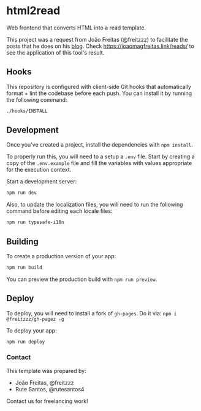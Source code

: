# html2read

Web frontend that converts HTML into a read template.

This project was a request from João Freitas (@freitzzz) to facilitate the posts that he does on his [blog](https://joaomagfreitas.link/). Check https://joaomagfreitas.link/reads/ to see the application of this tool's result.

## Hooks

This repository is configured with client-side Git hooks that automatically format + lint the codebase before each push. You can install it by running the following command:

```bash
./hooks/INSTALL
```

## Development

Once you've created a project, install the dependencies with `npm install`.

To properly run this, you will need to a setup a `.env` file. Start by creating a copy of the `.env.example` file and fill the variables with values appropriate for the execution context.

Start a development server:

```bash
npm run dev
```

Also, to update the localization files, you will need to run the following command before editing each locale files:

```bash
npm run typesafe-i18n
```

## Building

To create a production version of your app:

```bash
npm run build
```

You can preview the production build with `npm run preview`.

## Deploy

To deploy, you will need to install a fork of `gh-pages`. Do it via: `npm i @freitzzz/gh-pagez -g`

To deploy your app:

```bash
npm run deploy
```

### Contact

This template was prepared by:

- João Freitas, @freitzzz
- Rute Santos, @rutesantos4

Contact us for freelancing work!
